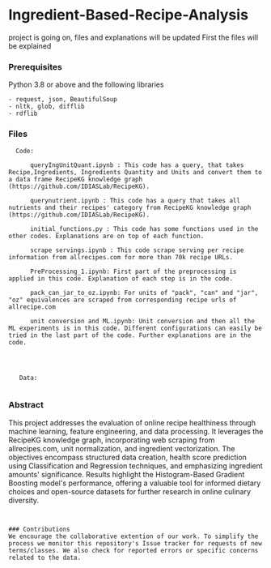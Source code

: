 # Ingredient-Based-Recipe-Analysis
project is going on, files and explanations will be updated
First the files will be explained

### Prerequisites
Python 3.8 or above and the following libraries

```
- request, json, BeautifulSoup
- nltk, glob, difflib
- rdflib
```


### Files
```
  Code:
   
      queryIngUnitQuant.ipynb : This code has a query, that takes Recipe,Ingredients, Ingredients Quantity and Units and convert them to a data frame RecipeKG knowledge graph (https://github.com/IDIASLab/RecipeKG).

      querynutrient.ipynb : This code has a query that takes all nutrients and their recipes' category from RecipeKG knowledge graph (https://github.com/IDIASLab/RecipeKG).

      initial_functions.py : This code has some functions used in the other codes. Explanations are on top of each function.

      scrape servings.ipynb : This code scrape serving per recipe information from allrecipes.com for more than 70k recipe URLs.

      PreProcessing_1.ipynb: First part of the preprocessing is applied in this code. Explanation of each step is in the code.

      pack_can_jar_to_oz.ipynb: For units of "pack", "can" and "jar", "oz" equivalences are scraped from corresponding recipe urls of allrecipe.com

      unit conversion and ML.ipynb: Unit conversion and then all the ML experiments is in this code. Different configurations can easily be tried in the last part of the code. Further explanations are in the code.
      

  

   Data: 
   
```     

### Abstract
This project addresses the evaluation of online recipe healthiness through machine learning, feature engineering, and data processing. It leverages the RecipeKG knowledge graph, incorporating web scraping from allrecipes.com, unit normalization, and ingredient vectorization. The objectives encompass structured data creation, health score prediction using Classification and Regression techniques, and emphasizing ingredient amounts' significance. Results highlight the Histogram-Based Gradient Boosting model's performance, offering a valuable tool for informed dietary choices and open-source datasets for further research in online culinary diversity.

 
```


### Contributions 
We encourage the collaborative extention of our work. To simplify the process we monitor this repository's Issue tracker for requests of new terms/classes. We also check for reported errors or specific concerns related to the data.

